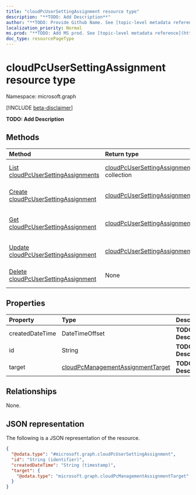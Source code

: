 ```yaml
---
title: "cloudPcUserSettingAssignment resource type"
description: "**TODO: Add Description**"
author: "**TODO: Provide Github Name. See [topic-level metadata reference](https://msgo.azurewebsites.net/add/document/guidelines/metadata.html#topic-level-metadata)**"
localization_priority: Normal
ms.prod: "**TODO: Add MS prod. See [topic-level metadata reference](https://msgo.azurewebsites.net/add/document/guidelines/metadata.html#topic-level-metadata)**"
doc_type: resourcePageType
---
```


# cloudPcUserSettingAssignment resource type

Namespace: microsoft.graph

[!INCLUDE [beta-disclaimer](../../includes/beta-disclaimer.md)]

**TODO: Add Description**

## Methods
|Method|Return type|Description|
|:---|:---|:---|
|[List cloudPcUserSettingAssignments](../api/cloudpcusersettingassignment-list.md)|[cloudPcUserSettingAssignment](../resources/cloudpcusersettingassignment.md) collection|Get a list of the [cloudPcUserSettingAssignment](../resources/cloudpcusersettingassignment.md) objects and their properties.|
|[Create cloudPcUserSettingAssignment](../api/cloudpcusersettingassignment-create.md)|[cloudPcUserSettingAssignment](../resources/cloudpcusersettingassignment.md)|Create a new [cloudPcUserSettingAssignment](../resources/cloudpcusersettingassignment.md) object.|
|[Get cloudPcUserSettingAssignment](../api/cloudpcusersettingassignment-get.md)|[cloudPcUserSettingAssignment](../resources/cloudpcusersettingassignment.md)|Read the properties and relationships of a [cloudPcUserSettingAssignment](../resources/cloudpcusersettingassignment.md) object.|
|[Update cloudPcUserSettingAssignment](../api/cloudpcusersettingassignment-update.md)|[cloudPcUserSettingAssignment](../resources/cloudpcusersettingassignment.md)|Update the properties of a [cloudPcUserSettingAssignment](../resources/cloudpcusersettingassignment.md) object.|
|[Delete cloudPcUserSettingAssignment](../api/cloudpcusersettingassignment-delete.md)|None|Deletes a [cloudPcUserSettingAssignment](../resources/cloudpcusersettingassignment.md) object.|

## Properties
|Property|Type|Description|
|:---|:---|:---|
|createdDateTime|DateTimeOffset|**TODO: Add Description**|
|id|String|**TODO: Add Description**|
|target|[cloudPcManagementAssignmentTarget](../resources/cloudpcmanagementassignmenttarget.md)|**TODO: Add Description**|

## Relationships
None.

## JSON representation
The following is a JSON representation of the resource.
<!-- {
  "blockType": "resource",
  "keyProperty": "id",
  "@odata.type": "microsoft.graph.cloudPcUserSettingAssignment",
  "openType": false
}
-->
``` json
{
  "@odata.type": "#microsoft.graph.cloudPcUserSettingAssignment",
  "id": "String (identifier)",
  "createdDateTime": "String (timestamp)",
  "target": {
    "@odata.type": "microsoft.graph.cloudPcManagementAssignmentTarget"
  }
}
```

